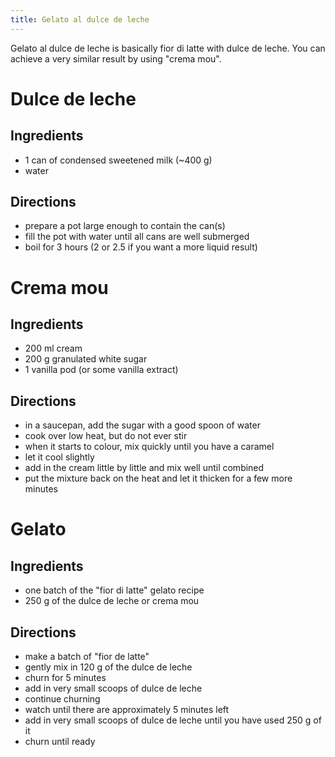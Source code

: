 ```yaml
---
title: Gelato al dulce de leche
---
```


Gelato al dulce de leche is basically fior di latte with dulce de leche. You can
achieve a very similar result by using "crema mou".


# Dulce de leche

## Ingredients

- 1 can of condensed sweetened milk (~400 g)
- water

## Directions

- prepare a pot large enough to contain the can(s)
- fill the pot with water until all cans are well submerged
- boil for 3 hours (2 or 2.5 if you want a more liquid result)


# Crema mou

## Ingredients

- 200 ml cream
- 200 g granulated white sugar
- 1 vanilla pod (or some vanilla extract)

## Directions

- in a saucepan, add the sugar with a good spoon of water
- cook over low heat, but do not ever stir
- when it starts to colour, mix quickly until you have a caramel
- let it cool slightly
- add in the cream little by little and mix well until combined
- put the mixture back on the heat and let it thicken for a few more minutes


# Gelato

## Ingredients

- one batch of the "fior di latte" gelato recipe
- 250 g of the dulce de leche or crema mou

## Directions

- make a batch of "fior de latte"
- gently mix in 120 g of the dulce de leche
- churn for 5 minutes
- add in very small scoops of dulce de leche
- continue churning
- watch until there are approximately 5 minutes left
- add in very small scoops of dulce de leche until you have used 250 g of it
- churn until ready
